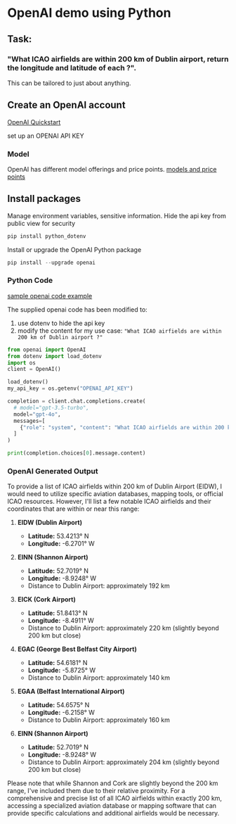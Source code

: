 # OpenAI demo using Python
## Task: 
### "What ICAO airfields are within 200 km of Dublin airport, return the longitude and latitude of each ?".

This can be tailored to just about anything.

## Create an OpenAI account

[OpenAI Quickstart](https://platform.openai.com/docs/quickstart)


set up an OPENAI API KEY
### Model


OpenAI has different model offerings and price points. [models and price points](https://platform.openai.com/docs/models)
## Install packages


Manage environment variables, sensitive information. Hide the api key from public view for security
```python
pip install python_dotenv  
```
Install or upgrade the OpenAI Python package
```python
pip install --upgrade openai
```

### Python Code 
[sample openai code example](https://platform.openai.com/docs/quickstart/step-3-sending-your-first-api-request)


The supplied openai code has been modified to:
1. use dotenv to hide the api key
2. modify the content for my use case: `"What ICAO airfields are within 200 km of Dublin airport ?"`



```python
from openai import OpenAI
from dotenv import load_dotenv
import os
client = OpenAI()

load_dotenv()
my_api_key = os.getenv("OPENAI_API_KEY")

completion = client.chat.completions.create(
  # model="gpt-3.5-turbo",
  model="gpt-4o",
  messages=[
    {"role": "system", "content": "What ICAO airfields are within 200 km of Dublin airport ?"},
  ]
)

print(completion.choices[0].message.content)
```


### OpenAI Generated Output 


To provide a list of ICAO airfields within 200 km of Dublin Airport (EIDW), I would need to utilize specific aviation databases, mapping tools, or official ICAO resources. However, I'll list a few notable ICAO airfields and their coordinates that are within or near this range:

1. **EIDW (Dublin Airport)**
   - **Latitude:** 53.4213° N
   - **Longitude:** -6.2701° W

2. **EINN (Shannon Airport)**
   - **Latitude:** 52.7019° N
   - **Longitude:** -8.9248° W
   - Distance to Dublin Airport: approximately 192 km

3. **EICK (Cork Airport)**
   - **Latitude:** 51.8413° N
   - **Longitude:** -8.4911° W
   - Distance to Dublin Airport: approximately 220 km (slightly beyond 200 km but close)

4. **EGAC (George Best Belfast City Airport)**
   - **Latitude:** 54.6181° N
   - **Longitude:** -5.8725° W
   - Distance to Dublin Airport: approximately 140 km

5. **EGAA (Belfast International Airport)**
   - **Latitude:** 54.6575° N
   - **Longitude:** -6.2158° W
   - Distance to Dublin Airport: approximately 160 km

6. **EINN (Shannon Airport)**
   - **Latitude:** 52.7019° N
   - **Longitude:** -8.9248° W
   - Distance to Dublin Airport: approximately 204 km (slightly beyond 200 km but close)

Please note that while Shannon and Cork are slightly beyond the 200 km range, I've included them due to their relative proximity. For a comprehensive and precise list of all ICAO airfields within exactly 200 km, accessing a specialized aviation database or mapping software that can provide specific calculations and additional airfields would be necessary.
